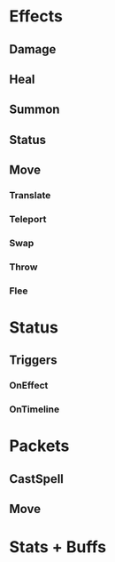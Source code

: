 
# Effects
## Damage
## Heal
## Summon
## Status
## Move
### Translate
### Teleport
### Swap
### Throw
### Flee



# Status
## Triggers
### OnEffect
### OnTimeline


# Packets
## CastSpell
## Move

# Stats + Buffs

